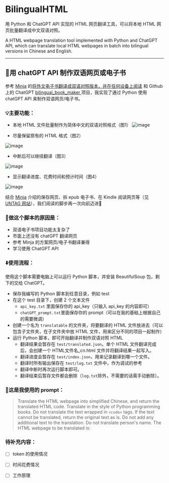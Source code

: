 # BilingualHTML
用 Python 和 ChatGPT API 实现的 HTML 网页翻译工具，可以将本地 HTML 网页批量翻译成中文双语对照。

A HTML webpage translation tool implemented with Python and ChatGPT API, which can translate local HTML webpages in batch into bilingual versions in Chinese and English.

---
## 🌟用 chatGPT API 制作双语网页或电子书


参考 [Minja](https://twitter.com/Minja_Rin) 的[将外文电子书翻译成双语对照版本，并在任何设备上阅读](https://utgd.net/article/10001) 和 Github 上的 ChatGPT [bilingual_book_maker
](https://github.com/yihong0618/bilingual_book_maker) 项目，我实现了通过 Python 使用 chatGPT API 来制作双语网页/电子书。


### 💡主要功能：
- 本地 HTML 文件批量制作为简体中文的双语对照格式（图1）
![image](https://user-images.githubusercontent.com/23517447/225020527-96fca4b7-5545-41c0-ac41-7adcd663fa9b.png)

- 尽量保留原有的 HTML 格式（图2）

![image](https://user-images.githubusercontent.com/23517447/225020585-9f030fab-685a-45e9-ad74-090f9c943d3e.png)

- 中断后可以继续翻译（图3）

![image](https://user-images.githubusercontent.com/23517447/225020640-07391e45-3e5c-43af-b408-f66cba86194d.png)

- 显示翻译进度、花费时间和预计时间（图4）

![image](https://user-images.githubusercontent.com/23517447/225020706-60c53a3e-e05b-43a7-a74d-a2aeb5bde4f5.png)

结合 [Minja](https://twitter.com/Minja_Rin) 介绍的保存网页、拆 epub 电子书、在 Kindle 阅读网页等（见 [UNTAG 网站](https://utgd.net)），我们阅读的脚步再一次向前迈进🚀

### 🤔做这个脚本的原因是：
- 双语电子书项目功能太复杂了
- 市面上还没有 chatGPT 翻译网页
- 参考 Minja 的方案网页/电子书翻译兼得
- 学习使用 ChatGPT API


### ⬇️使用流程：
使用这个脚本需要电脑上可以运行 Python 脚本，并安装 BeautifulSoup 包，剩下的交给 ChatGPT。

- 保存我编写的 Python 脚本到任意目录，例如 test
- 在这个 test 目录下，创建 2 个文本文件
  - `api_key.txt` 里面保存你的 api_key（只输入 api_key 的内容即可）
  - `chatGPT_prompt.txt`里面保存你的 prompt（可以在我的基础上根据自己的需要微调）
- 创建一个名为 `translatable` 的文件夹，将要翻译的 HTML 文件放进去（可以包含子文件夹，在子文件夹中放 HTML 文件，用来区分不同的项目一起制作）
- 运行 Python 脚本，即可开始翻译并制作双语对照 HTML
  - 翻译结果会暂存在 `test/translated.json`。单个 HTML 文件翻译完成后，会创建一个 HTML文件名_cn.html 文件并将翻译结果一起写入。
  - 翻译进度会暂存在 `test/index.json`，用来记录翻译到哪一个文件。
  - 翻译时所有输出保存在 `test/log.txt` 文件中，作为调试的参考
  - 翻译中断时再次运行脚本即可。
  - 翻译结束后暂存文件都会删除（`log.txt`除外，不需要的话需手动删除）。


### 🤖**这是我使用的 prompt：**
>Translate the HTML webpage into simplified Chinese, and return the translated HTML code. Translate in the style of Python programming books. Do not translate the text wrapped in `<code>` tags. If the text cannot be translated, return the original text as is. Do not add any additional text to the translation. Do not translate person's name. The HTML webpage to be translated is:

### 待补充内容：
- [ ] token 的使用情况
- [ ] 时间花费情况
- [ ] 工作原理

